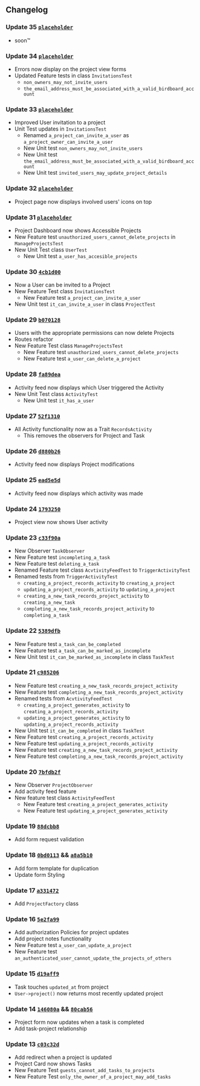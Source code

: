 ## Changelog

### Update 35 [`placeholder`]()
- soon™

### Update 34 [`placeholder`]()
- Errors now display on the project view forms
- Updated Feature tests in class `InvitationsTest`
  - `non_owners_may_not_invite_users`
  - `the_email_address_must_be_associated_with_a_valid_birdboard_account`

### Update 33 [`placeholder`]()
- Improved User invitation to a project
- Unit Test updates in `InvitationsTest`
  - Renamed `a_project_can_invite_a_user` as `a_project_owner_can_invite_a_user`
  - New Unit test `non_owners_may_not_invite_users`
  - New Unit test `the_email_address_must_be_associated_with_a_valid_birdboard_account`
  - New Unit test `invited_users_may_update_project_details`

### Update 32 [`placeholder`]()
- Project page now displays involved users' icons on top

### Update 31 [`placeholder`]()
- Project Dashboard now shows Accessible Projects
- New Feature test `unauthorized_users_cannot_delete_projects` in `ManageProjectsTest`
- New Unit Test class `UserTest`
  - New Unit test `a_user_has_accesible_projects`

### Update 30 [`4cb1d00`](https://github.com/Darren-San/Build-A-Laravel-App-With-TDD/commit/90430caac878eba653589f9d8e82ce6546a21b3f)
- Now a User can be invited to a Project
- New Feature Test class `InvitationsTest`
  - New Feature test `a_project_can_invite_a_user`
- New Unit test `it_can_invite_a_user` in class `ProjectTest`

### Update 29 [`b070128`](https://github.com/Darren-San/Build-A-Laravel-App-With-TDD/commit/4cb1d0040b9b5ab9a10f16bce41382cc1275015b)
- Users with the appropriate permissions can now delete Projects
- Routes refactor
- New Feature Test class `ManageProjectsTest`
  - New Feature test `unauthorized_users_cannot_delete_projects`
  - New Feature test `a_user_can_delete_a_project`


### Update 28 [`fa89dea`](https://github.com/Darren-San/Build-A-Laravel-App-With-TDD/commit/b0701280228cdef9b112e2973cf92e55c4bb1998)
- Activity feed now displays which User triggered the Activity
- New Unit Test class `ActivityTest`
  - New Unit test `it_has_a_user`

### Update 27 [`52f1310`](https://github.com/Darren-San/Build-A-Laravel-App-With-TDD/commit/fa89dea5a6d4c62c62c135f9088d0f762debaf6d)
- All Activity functionality now as a Trait `RecordsActivity`
  - This removes the observers for Project and Task

### Update 26 [`d880b26`](https://github.com/Darren-San/Build-A-Laravel-App-With-TDD/commit/52f131059b10ed8f11eb37cc1a6c4c21f6719c23)
- Activity feed now displays Project modifications

### Update 25 [`ead5e5d`](https://github.com/Darren-San/Build-A-Laravel-App-With-TDD/commit/4b984a3d86dd288ceccd18ab85fd5aca7cb8014a)
- Activity feed now displays which activity was made

### Update 24 [`1793250`](https://github.com/Darren-San/Build-A-Laravel-App-With-TDD/commit/ead5e5dc6c9f6bff5e9cd838c18f4a660de0dabe)
- Project view now shows User activity

### Update 23 [`c33f90a`](https://github.com/Darren-San/Build-A-Laravel-App-With-TDD/commit/63a6faf3e4486a052dac5cf78225159d1fe33876)
- New Observer `TaskObserver`
- New Feature test `incompleting_a_task`
- New Feature test `deleting_a_task`
- Renamed Feature test class `AcvtivityFeedTest` to `TriggerActivityTest`
- Renamed tests from `TriggerActivityTest`
  - `creating_a_project_records_activity` to `creating_a_project`
  - `updating_a_project_records_activity` to `updating_a_project`
  - `creating_a_new_task_records_project_activity` to `creating_a_new_task`
  - `completing_a_new_task_records_project_activity` to `completing_a_task`

### Update 22 [`5389dfb`](https://github.com/Darren-San/Build-A-Laravel-App-With-TDD/commit/f07fc5fc9162cf631f8a21cfe10476092748d527)
- New Feature test `a_task_can_be_completed`
- New Feature test `a_task_can_be_marked_as_incomplete`
- New Unit test `it_can_be_marked_as_incomplete` in class `TaskTest`


### Update 21 [`c985206`](https://github.com/Darren-San/Build-A-Laravel-App-With-TDD/commit/5389dfb6cc10de743d11fbd990e2a37c7fe21ecb)
- New Feature test `creating_a_new_task_records_project_activity`
- New Feature test `completing_a_new_task_records_project_activity`
- Renamed tests from `AcvtivityFeedTest`
  - `creating_a_project_generates_activity` to `creating_a_project_records_activity`
  - `updating_a_project_generates_activity` to `updating_a_project_records_activity`
- New Unit test `it_can_be_completed` in class `TaskTest`
- New Feature test `creating_a_project_records_activity`
- New Feature test `updating_a_project_records_activity`
- New Feature test `creating_a_new_task_records_project_activity`
- New Feature test `completing_a_new_task_records_project_activity`

### Update 20 [`7bfdb2f`](https://github.com/Darren-San/Build-A-Laravel-App-With-TDD/commit/f5f8fa2162dc16cfb6565f4ecb1844272169a243)
- New Observer `ProjectObserver`
- Add activity feed feature
- New feature test class `ActivityFeedTest`
  - New Feature test `creating_a_project_generates_activity`
  - New Feature test `updating_a_project_generates_activity`

### Update 19 [`88dcbb8`](https://github.com/Darren-San/Build-A-Laravel-App-With-TDD/commit/7bfdb2f4d3049d14c50c93e4d346986791fa9639)
- Add form request validation

### Update 18 [`0bd0113`](https://github.com/Darren-San/Build-A-Laravel-App-With-TDD/commit/a8a5b10af30d0d3913e368bbb6e573a1adeb025b) && [`a8a5b10`](https://github.com/Darren-San/Build-A-Laravel-App-With-TDD/commit/88dcbb89f6c43d5490d8f79ba222861ef9926129)
- Add form template for duplication
- Update form Styling

### Update 17 [`a331472`](https://github.com/Darren-San/Build-A-Laravel-App-With-TDD/commit/0bd01137bea884ba18d39d8c313914b74efa6441)
- Add `ProjectFactory` class

### Update 16 [`5e2fa99`](https://github.com/Darren-San/Build-A-Laravel-App-With-TDD/commit/a331472f08ae253f97e527d2021783249de1798e)
- Add authorization Policies for project updates
- Add project notes functionality
- New Feature test `a_user_can_update_a_project`
- New Feature test `an_authenticated_user_cannot_update_the_projects_of_others`


### Update 15 [`d19aff9`](https://github.com/Darren-San/Build-A-Laravel-App-With-TDD/commit/5e2fa9972f9494060626f47514605ab605279c7b)
- Task touches `updated_at` from project
- `User->project()` now returns most recently updated project

### Update 14 [`146080a`](https://github.com/Darren-San/Build-A-Laravel-App-With-TDD/commit/80cab56205576bda866685492e81910a2ec51b6e) && [`80cab56`](https://github.com/Darren-San/Build-A-Laravel-App-With-TDD/commit/d19aff94886c60713a4c5562706dc771d459fde3)
- Project form now updates when a task is completed
- Add task-project relationship

### Update 13 [`c03c32d`](https://github.com/Darren-San/Build-A-Laravel-App-With-TDD/commit/146080ad6209731921a1ca2df05d5102cf69c99d)
- Add redirect when a project is updated
- Project Card now shows Tasks
- New Feature Test `guests_cannot_add_tasks_to_projects`
- New Feature Test `only_the_owner_of_a_project_may_add_tasks`
